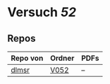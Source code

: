 # Versuch *52*

## Repos

|       Repo von       |                          Ordner                           |PDFs|
|----------------------|-----------------------------------------------------------|----|
|[dlmsr](../repo/dlmsr)|[V052](https://github.com/dlmsr/praktikum/tree/master/V052)|–   |
